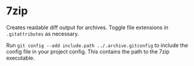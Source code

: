 # 7zip

Creates readable diff output for archives. Toggle file extensions in `.gitattributes` as necessary.

Run `git config --add include.path ../.archive.gitconfig` to include the config file in your project config. This contains the path to the 7zip executable.
